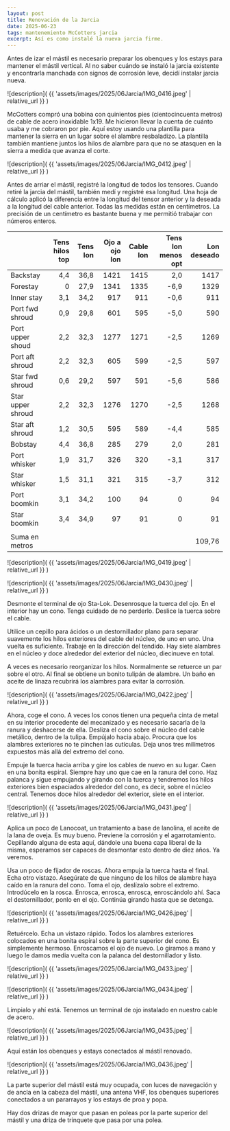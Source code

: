 ```yaml
---
layout: post
title: Renovación de la Jarcia
date: 2025-06-23
tags: mantenemiento McCotters jarcia
excerpt: Así es como instalé la nueva jarcia firme.
---
```


Antes de izar el mástil es necesario preparar los obenques y los estays para
mantener el mástil vertical. Al no saber cuándo se instaló la jarcia existente
y encontrarla manchada con signos de corrosión leve, decidí instalar jarcia
nueva.

![description](
  {{ 'assets/images/2025/06Jarcia/IMG_0416.jpeg' | relative_url }}
)

McCotters compró una bobina con quinientos pies (cientocincuenta metros) de
cable de acero inoxidable 1x19. Me hicieron llevar la cuenta de cuánto usaba y
me cobraron por pie. Aquí estoy usando una plantilla para mantener la sierra en
un lugar sobre el alambre resbaladizo. La plantilla también mantiene juntos los
hilos de alambre para que no se atasquen en la sierra a medida que avanza el
corte.

![description](
  {{ 'assets/images/2025/06Jarcia/IMG_0412.jpeg' | relative_url }}
)

Antes de arriar el mástil, registré la longitud de todos los tensores. Cuando
retiré la jarcia del mástil, también medí y registré esa longitud. Una hoja de
cálculo aplicó la diferencia entre la longitud del tensor anterior y la deseada
a la longitud del cable anterior. Todas las medidas están en centímetros. La
precisión de un centímetro es bastante buena y me permitió trabajar con números
enteros.


| | Tens hilos top | Tens lon | Ojo a ojo lon | Cable lon | Tens lon menos opt | Lon deseado |
| :-- | --: | --: | --: | --: | --: | --: |
| Backstay | 4,4 | 36,8 | 1421 | 1415 | 2,0 | 1417 |
| Forestay | 0 | 27,9 | 1341 | 1335 | -6,9 | 1329 |
| Inner stay | 3,1 | 34,2 | 917 | 911 | -0,6 | 911 |
| Port fwd shroud | 0,9 | 29,8 | 601 | 595 | -5,0 | 590 |
| Port upper shoud | 2,2 | 32,3 | 1277 | 1271 | -2,5 | 1269 |
| Port aft shroud | 2,2 | 32,3 | 605 | 599 | -2,5 | 597 |
| Star  fwd shroud | 0,6 | 29,2 | 597 | 591 | -5,6 | 586 |
| Star upper shroud | 2,2 | 32,3 | 1276 | 1270 | -2,5 | 1268 |
| Star aft shroud | 1,2 | 30,5 | 595 | 589 | -4,4 | 585 |
| Bobstay | 4,4 | 36,8 | 285 | 279 | 2,0 | 281 |
| Port whisker | 1,9 | 31,7 | 326 | 320 | -3,1 | 317 |
| Star whisker | 1,5 | 31,1 | 321 | 315 | -3,7 | 312 |
| Port boomkin | 3,1 | 34,2 | 100 | 94 | 0 | 94 |
| Star boomkin | 3,4 | 34,9 | 97 | 91 | 0 | 91 |
|  |  |  |  |  |  |
| Suma en metros |  |  |  |  |  | 109,76 |

![description](
  {{ 'assets/images/2025/06Jarcia/IMG_0419.jpeg' | relative_url }}
)

![description](
  {{ 'assets/images/2025/06Jarcia/IMG_0430.jpeg' | relative_url }}
)

Desmonte el terminal de ojo Sta-Lok. Desenrosque la tuerca del ojo. En el
interior hay un cono. Tenga cuidado de no perderlo. Deslice la tuerca sobre el
cable.

Utilice un cepillo para ácidos o un destornillador plano para separar
suavemente los hilos exteriores del cable del núcleo, de uno en uno. Una vuelta
es suficiente. Trabaje en la dirección del tendido. Hay siete alambres en el
núcleo y doce alrededor del exterior del núcleo, diecinueve en total.

A veces es necesario reorganizar los hilos. Normalmente se retuerce un par
sobre el otro. Al final se obtiene un bonito tulipán de alambre. Un baño en
aceite de linaza recubrirá los alambres para evitar la corrosión.


![description](
  {{ 'assets/images/2025/06Jarcia/IMG_0422.jpeg' | relative_url }}
)

Ahora, coge el cono. A veces los conos tienen una pequeña cinta de metal en su
interior procedente del mecanizado y es necesario sacarla de la ranura y
deshacerse de ella. Desliza el cono sobre el núcleo del cable metálico, dentro
de la tulipa. Empújalo hacia abajo. Procura que los alambres exteriores no te
pinchen las cutículas. Deja unos tres milímetros expuestos más allá del extremo
del cono.

Empuje la tuerca hacia arriba y gire los cables de nuevo en su lugar. Caen en
una bonita espiral. Siempre hay uno que cae en la ranura del cono. Haz palanca
y sigue empujando y girando con la tuerca y tendremos los hilos exteriores bien
espaciados alrededor del cono, es decir, sobre el núcleo central. Tenemos doce
hilos alrededor del exterior, siete en el interior.

![description](
  {{ 'assets/images/2025/06Jarcia/IMG_0431.jpeg' | relative_url }}
)

Aplica un poco de Lanocoat, un tratamiento a base de lanolina, el aceite de la
lana de oveja. Es muy bueno. Previene la corrosión y el agarrotamiento.
Cepillando alguna de esta aquí, dándole una buena capa liberal de la
misma, esperamos ser capaces de desmontar esto dentro de diez años. Ya veremos.

Usa un poco de fijador de roscas. Ahora empuja la tuerca hasta el
final. Echa otro vistazo. Asegúrate de que ninguno de los hilos de alambre haya
caído en la ranura del cono. Toma el ojo, deslízalo sobre el extremo.
Introdúcelo en la rosca. Enrosca, enrosca, enrosca, enroscándolo ahí. Saca el
destornillador, ponlo en el ojo. Continúa girando hasta que se detenga.

![description](
  {{ 'assets/images/2025/06Jarcia/IMG_0426.jpeg' | relative_url }}
)

Retuércelo. Echa un vistazo rápido. Todos los alambres exteriores colocados en
una bonita espiral sobre la parte superior del cono. Es simplemente hermoso.
Enroscamos el ojo de nuevo. Lo giramos a mano y luego le damos media vuelta con
la palanca del destornillador y listo.

![description](
  {{ 'assets/images/2025/06Jarcia/IMG_0433.jpeg' | relative_url }}
)

![description](
  {{ 'assets/images/2025/06Jarcia/IMG_0434.jpeg' | relative_url }}
)

Límpialo y ahí está. Tenemos un terminal de ojo instalado en nuestro cable de
acero.

![description](
  {{ 'assets/images/2025/06Jarcia/IMG_0435.jpeg' | relative_url }}
)

Aquí están los obenques y estays conectados al mástil renovado.

![description](
  {{ 'assets/images/2025/06Jarcia/IMG_0436.jpeg' | relative_url }}
)

La parte superior del mástil está muy ocupada, con luces de navegación y de
ancla en la cabeza del mástil, una antena VHF, los obenques superiores
conectados a un pararrayos y los estays de proa y popa.

Hay dos drizas de mayor que pasan en poleas por la parte superior del mástil y
una driza de trinquete que pasa por una polea.


